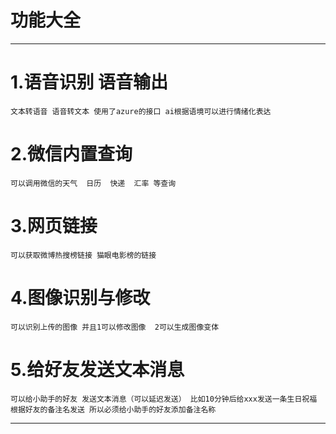 # 功能大全

---
# 1.语音识别 语音输出

    文本转语音 语音转文本 使用了azure的接口 ai根据语境可以进行情绪化表达

# 2.微信内置查询
    
    可以调用微信的天气  日历  快递  汇率 等查询

# 3.网页链接
 
    可以获取微博热搜榜链接 猫眼电影榜的链接

# 4.图像识别与修改

    可以识别上传的图像 并且1可以修改图像  2可以生成图像变体

# 5.给好友发送文本消息

    可以给小助手的好友 发送文本消息（可以延迟发送） 比如10分钟后给xxx发送一条生日祝福  根据好友的备注名发送 所以必须给小助手的好友添加备注名称


---
